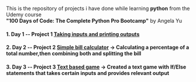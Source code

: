 This is the repository of projects i have done while learning **python** from the Udemy course<br> **"100 Days of Code: The Complete Python Pro Bootcamp"** by Angela Yu

#### 1. Day 1 -- Project 1 [ Taking inputs and printing outputs](project1.py)
#### 2. Day 2 -- Project 2 [ Simple bill calculator](Project2_simple_bill_calculator.py) -> Calculating a percentage of a total number,then combining both and splitting the bill
#### 3. Day 3 -- Project 3 [ Text based game](project3_text_based_game.py) -> Created a text game with If/Else statements that takes certain inputs and provides relevant output




